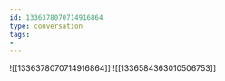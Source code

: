 ```yaml
---
id: 1336378070714916864
type: conversation
tags:
- 
---
```

![[1336378070714916864]]
![[1336584363010506753]]

